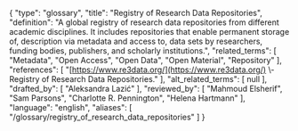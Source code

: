 {
    "type": "glossary",
    "title": "Registry of Research Data Repositories",
    "definition": "A global registry of research data repositories from different academic disciplines. It includes repositories that enable permanent storage of, description via metadata and access to, data sets by researchers, funding bodies, publishers, and scholarly institutions.",
    "related_terms": [
        "Metadata",
        "Open Access",
        "Open Data",
        "Open Material",
        "Repository"
    ],
    "references": [
        "[https://www.re3data.org/](https://www.re3data.org/) \\- Registry of Research Data Repositories."
    ],
    "alt_related_terms": [
        null
    ],
    "drafted_by": [
        "Aleksandra Lazić"
    ],
    "reviewed_by": [
        "Mahmoud Elsherif",
        "Sam Parsons",
        "Charlotte R. Pennington",
        "Helena Hartmann"
    ],
    "language": "english",
    "aliases": [
        "/glossary/registry_of_research_data_repositories"
    ]
}